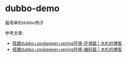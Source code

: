 # dubbo-demo
最简单的dubbo例子

参考文章:

- [搭建dubbo+zookeeper+spring环境-环境篇 | 木杉的博客](http://mushanshitiancai.github.io/2016/07/29/java/%E6%90%AD%E5%BB%BAdubbo-zookeeper-spring%E7%8E%AF%E5%A2%83-%E7%8E%AF%E5%A2%83%E7%AF%87/)
- [搭建dubbo+zookeeper+spring环境-编码篇 | 木杉的博客](http://mushanshitiancai.github.io/2016/07/29/java/%E6%90%AD%E5%BB%BAdubbo-zookeeper-spring%E7%8E%AF%E5%A2%83-%E7%BC%96%E7%A0%81%E7%AF%87/)